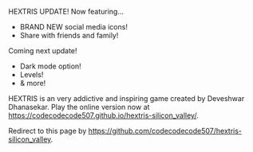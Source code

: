 HEXTRIS UPDATE!
Now featuring...
- BRAND NEW social media icons!
- Share with friends and family!

Coming next update!
- Dark mode option!
- Levels!
- & more!

HEXTRIS is an very addictive and inspiring game created by Deveshwar Dhanasekar.
Play the online version now at https://codecodecode507.github.io/hextris-silicon_valley/.

Redirect to this page by https://github.com/codecodecode507/hextris-silicon_valley.

